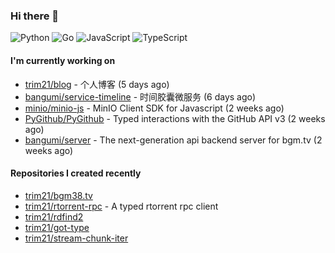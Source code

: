 ### Hi there 👋

![Python](https://img.shields.io/badge/python-3670A0?style=for-the-badge&logo=python&logoColor=ffdd54)
![Go](https://img.shields.io/badge/go-%2300ADD8.svg?style=for-the-badge&logo=go&logoColor=white)
![JavaScript](https://img.shields.io/badge/javascript-%23323330.svg?style=for-the-badge&logo=javascript&logoColor=%23F7DF1E)
![TypeScript](https://img.shields.io/badge/typescript-%23007ACC.svg?style=for-the-badge&logo=typescript&logoColor=white)

#### I'm currently working on

- [trim21/blog](https://github.com/trim21/blog) - 个人博客 (5 days ago)
- [bangumi/service-timeline](https://github.com/bangumi/service-timeline) - 时间胶囊微服务 (6 days ago)
- [minio/minio-js](https://github.com/minio/minio-js) - MinIO Client SDK for Javascript (2 weeks ago)
- [PyGithub/PyGithub](https://github.com/PyGithub/PyGithub) - Typed interactions with the GitHub API v3 (2 weeks ago)
- [bangumi/server](https://github.com/bangumi/server) - The next-generation api backend server for bgm.tv (2 weeks ago)

#### Repositories I created recently

- [trim21/bgm38.tv](https://github.com/trim21/bgm38.tv)
- [trim21/rtorrent-rpc](https://github.com/trim21/rtorrent-rpc) - A typed rtorrent rpc client
- [trim21/rdfind2](https://github.com/trim21/rdfind2)
- [trim21/got-type](https://github.com/trim21/got-type)
- [trim21/stream-chunk-iter](https://github.com/trim21/stream-chunk-iter)
